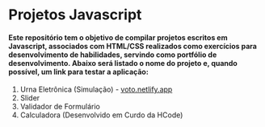 # Projetos Javascript	

#### Este repositório tem o objetivo de compilar projetos escritos em Javascript, associados com HTML/CSS realizados como exercícios para desenvolvimento de habilidades, servindo como portfólio de desenvolvimento. Abaixo será listado o nome do projeto e, quando possível, um link para testar a aplicação:

1. Urna Eletrônica (Simulação) - [voto.netlify.app](https://voto.netlify.app/)
2. Slider
3. Validador de Formulário
4. Calculadora (Desenvolvido em Curdo da HCode)











